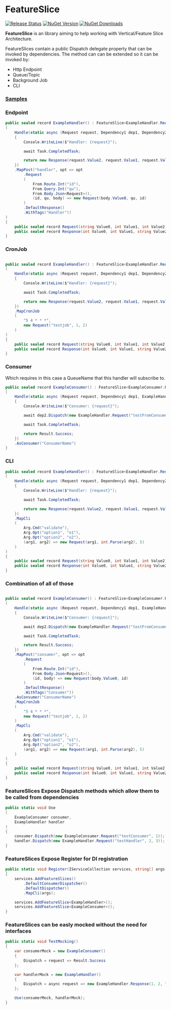 # FeatureSlice

[![Release Status](https://img.shields.io/github/actions/workflow/status/HubiBoar/FeatureSlice/publish.yml)](https://github.com/HubiBoar/FeatureSlice/actions/workflows/publish.yml)
[![NuGet Version](https://img.shields.io/nuget/v/FeatureSlice)](https://www.nuget.org/packages/FeatureSlice/)
[![NuGet Downloads](https://img.shields.io/nuget/dt/FeatureSlice)](https://www.nuget.org/packages/FeatureSlice/)

**FeatureSlice** is an library aiming to help working with Vertical/Feature Slice Architecture.

FeatureSlices contain a public Dispatch delegate property that can be invoked by dependencies.
The method can can be extended so it can be invoked by:
- Http Endpoint
- Queue/Topic
- Background Job
- CLI

### [Samples](src/Samples/Sample.cs)

### Endpoint
```csharp
public sealed record ExampleHandler() : FeatureSlice<ExampleHandler.Request, ExampleHandler.Response>
(
    Handle(static async (Request request, Dependency1 dep1, Dependency2 dep2) =>
    {
        Console.WriteLine($"Handler: {request}");

        await Task.CompletedTask;

        return new Response(request.Value2, request.Value1, request.Value0);
    })
    .MapPost("handler", opt => opt
        .Request
        (
            From.Route.Int("id"),
            From.Query.Int("qu"),
            From.Body.Json<Request>(),
            (id, qu, body) => new Request(body.Value0, qu, id)
        )
        .DefaultResponse()
        .WithTags("Handler"))
)
{
    public sealed record Request(string Value0, int Value1, int Value2);
    public sealed record Response(int Value0, int Value1, string Value2);
}
```

### CronJob
```csharp

public sealed record ExampleHandler() : FeatureSlice<ExampleHandler.Request, ExampleHandler.Response>
(
    Handle(static async (Request request, Dependency1 dep1, Dependency2 dep2) =>
    {
        Console.WriteLine($"Handler: {request}");

        await Task.CompletedTask;

        return new Response(request.Value2, request.Value1, request.Value0);
    })
    .MapCronJob
    (
        "5 4 * * *",
        new Request("testjob", 1, 2)
    )
)
{
    public sealed record Request(string Value0, int Value1, int Value2);
    public sealed record Response(int Value0, int Value1, string Value2);
}
```

### Consumer
Which requires in this case a QueueName that this handler will subscribe to.
```csharp
public sealed record ExampleConsumer() : FeatureSlice<ExampleConsumer.Request>
(
    Handle(static async (Request request, Dependency1 dep1, ExampleHandler dep2) => 
    {
        Console.WriteLine($"Consumer: {request}");

        await dep2.Dispatch(new ExampleHandler.Request("testFromConsumer", 0, 1));

        await Task.CompletedTask;

        return Result.Success;
    })
    .AsConsumer("ConsumerName")
}
```

### CLI
```csharp
public sealed record ExampleHandler() : FeatureSlice<ExampleHandler.Request, ExampleHandler.Response>
(
    Handle(static async (Request request, Dependency1 dep1, Dependency2 dep2) =>
    {
        Console.WriteLine($"Handler: {request}");

        await Task.CompletedTask;

        return new Response(request.Value2, request.Value1, request.Value0);
    })
    .MapCli
    (
        Arg.Cmd("validate"),
        Arg.Opt("option1", "o1"),
        Arg.Opt("option2", "o2"),
        (arg1, arg2) => new Request(arg1, int.Parse(arg2), 5)   
    )
)
{
    public sealed record Request(string Value0, int Value1, int Value2);
    public sealed record Response(int Value0, int Value1, string Value2);
}
```

### Combination of all of those
```csharp

public sealed record ExampleConsumer() : FeatureSlice<ExampleConsumer.Request>
(
    Handle(static async (Request request, Dependency1 dep1, ExampleHandler dep2) => 
    {
        Console.WriteLine($"Consumer: {request}");

        await dep2.Dispatch(new ExampleHandler.Request("testFromConsumer", 0, 1));

        await Task.CompletedTask;

        return Result.Success;
    })
    .MapPost("consumer", opt => opt
        .Request
        (
            From.Route.Int("id"),
            From.Body.Json<Request>(),
            (id, body) => new Request(body.Value0, id)
        )
        .DefaultResponse()
        .WithTags("Consumer"))
    .AsConsumer("ConsumerName")
    .MapCronJob
    (
        "5 4 * * *",
        new Request("testjob", 1, 2)
    )
    .MapCli
    (
        Arg.Cmd("validate"),
        Arg.Opt("option1", "o1"),
        Arg.Opt("option2", "o2"),
        (arg1, arg2) => new Request(arg1, int.Parse(arg2), 5)   
    )
)
{
    public sealed record Request(string Value0, int Value1, int Value2);
    public sealed record Response(int Value0, int Value1, string Value2);
}
```

### FeatureSlices Expose Dispatch methods which allow them to be called from dependencies
```csharp
public static void Use
(
    ExampleConsumer consumer,
    ExampleHandler handler
)
{
    consumer.Dispatch(new ExampleConsumer.Request("testConsumer", 1));
    handler.Dispatch(new ExampleHandler.Request("testHandler", 2, 3));
}
```

### FeatureSlices Expose Register for DI registration
```csharp
public static void Register(IServiceCollection services, string[] args)
{
    services.AddFeatureSlices()
        .DefaultConsumerDispatcher()
        .DefaultDispatcher()
        .MapCli(args);

    services.AddFeatureSlice<ExampleHandler>();
    services.AddFeatureSlice<ExampleConsumer>();
}
```

### FeatureSlices can be easly mocked without the need for interfaces
```csharp
public static void TestMocking()
{
    var consumerMock = new ExampleConsumer()
    {
        Dispatch = request => Result.Success
    };

    var handlerMock = new ExampleHandler()
    {
        Dispatch = async request => new ExampleHandler.Response(1, 2, "testResponse")
    };

    Use(consumerMock, handlerMock);
}
```

